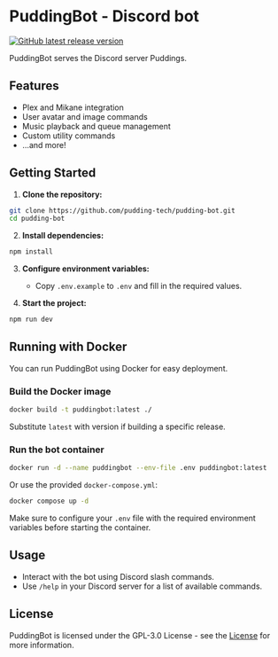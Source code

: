 # PuddingBot - Discord bot
[![GitHub latest release version](https://img.shields.io/github/v/release/pudding-tech/pudding-bot.svg)](https://github.com/pudding-tech/pudding-bot/releases/latest)

PuddingBot serves the Discord server Puddings.

## Features

- Plex and Mikane integration
- User avatar and image commands
- Music playback and queue management
- Custom utility commands
- ...and more!

## Getting Started

1. **Clone the repository:**
  ```sh
  git clone https://github.com/pudding-tech/pudding-bot.git
  cd pudding-bot
  ```

2. **Install dependencies:**
  ```sh
  npm install
  ```

3. **Configure environment variables:**
    - Copy `.env.example` to `.env` and fill in the required values.

4. **Start the project:**
  ```sh
  npm run dev
  ```

## Running with Docker

You can run PuddingBot using Docker for easy deployment.

### Build the Docker image

```sh
docker build -t puddingbot:latest ./
```
Substitute `latest` with version if building a specific release.

### Run the bot container

```sh
docker run -d --name puddingbot --env-file .env puddingbot:latest
```

Or use the provided `docker-compose.yml`:

```sh
docker compose up -d
```

Make sure to configure your `.env` file with the required environment variables before starting the container.

## Usage

- Interact with the bot using Discord slash commands.
- Use `/help` in your Discord server for a list of available commands.

## License

PuddingBot is licensed under the GPL-3.0 License - see the [License](LICENSE) for more information.
